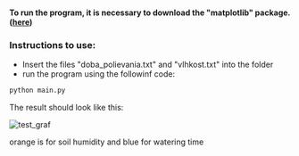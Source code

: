 #### To run the program, it is necessary to download the "matplotlib" package. ([here](https://matplotlib.org/stable/install/index.html))

### Instructions to use:
- Insert the files "doba_polievania.txt" and "vlhkost.txt" into the folder
- run the program using the followinf code:
```python
python main.py
```

The result should look like this:

![test_graf](https://github.com/user-attachments/assets/cba3c53e-2f19-4726-8179-d6d8cd911c4e)


orange is for soil humidity and blue for watering time
